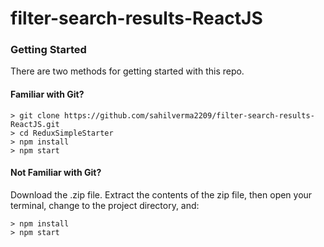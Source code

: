 # filter-search-results-ReactJS

### Getting Started

There are two methods for getting started with this repo.

#### Familiar with Git?
```
> git clone https://github.com/sahilverma2209/filter-search-results-ReactJS.git
> cd ReduxSimpleStarter
> npm install
> npm start
```

#### Not Familiar with Git?
Download the .zip file.  Extract the contents of the zip file, then open your terminal, change to the project directory, and:

```
> npm install
> npm start
```
